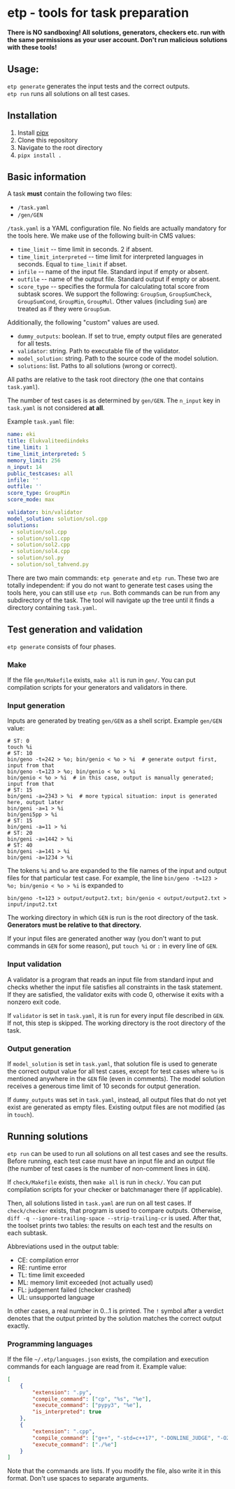 # etp - tools for task preparation

**There is NO sandboxing! All solutions, generators, checkers etc. run with the 
same permissions as your user account. Don't run malicious solutions with these tools!**

## Usage:

`etp generate` generates the input tests and the correct outputs.  
`etp run` runs all solutions on all test cases.

## Installation

1. Install [pipx](https://pipx.pypa.io/latest/installation/)
2. Clone this repository
3. Navigate to the root directory
4. `pipx install .`

## Basic information

A task **must** contain the following two files:

- `/task.yaml`
- `/gen/GEN`

`/task.yaml` is a YAML configuration file. No fields are actually mandatory for 
the tools here. We make use of the following built-in CMS values: 

- `time_limit` -- time limit in seconds. 2 if absent.
- `time_limit_interpreted` -- time limit for interpreted languages in seconds. Equal to `time_limit` if abset.
- `infile` -- name of the input file. Standard input if empty or absent.
- `outfile` -- name of the output file. Standard output if empty or absent.
- `score_type` -- specifies the formula for calculating total score from subtask scores. We support the following:
`GroupSum`, `GroupSumCheck`, `GroupSumCond`, `GroupMin`, `GroupMul`. Other values (including `Sum`) are treated 
as if they were `GroupSum`.

Additionally, the following "custom" values are used.

- `dummy_outputs`: boolean. If set to true, empty output files are generated for all tests.
- `validator`: string. Path to executable file of the validator.
- `model_solution`: string. Path to the source code of the model solution.
- `solutions`: list. Paths to all solutions (wrong or correct).

All paths are relative to the task root directory (the one that contains `task.yaml`).

The number of test cases is as determined by `gen/GEN`. The `n_input` key in `task.yaml` is not considered **at all**.

Example `task.yaml` file:

```yaml
name: eki
title: Elukvaliteediindeks
time_limit: 1
time_limit_interpreted: 5
memory_limit: 256
n_input: 14
public_testcases: all
infile: ''
outfile: ''
score_type: GroupMin
score_mode: max

validator: bin/validator
model_solution: solution/sol.cpp
solutions:
 - solution/sol.cpp
 - solution/sol1.cpp
 - solution/sol2.cpp
 - solution/sol4.cpp
 - solution/sol.py
 - solution/sol_tahvend.py
```

There are two main commands: `etp generate` and `etp run`. These two are totally independent:
if you do not want to generate test cases using the tools here, you can still use `etp run`.
Both commands can be run from any subdirectory of the task. The tool will navigate up the tree
until it finds a directory containing `task.yaml`.

## Test generation and validation

`etp generate` consists of four phases.

### Make

If the file `gen/Makefile` exists, `make all` is run in `gen/`. You can put compilation
scripts for your generators and validators in there.

### Input generation

Inputs are generated by treating `gen/GEN` as a shell script. Example `gen/GEN` value:

```shell
# ST: 0
touch %i
# ST: 10
bin/geno -t=242 > %o; bin/genio < %o > %i  # generate output first, input from that
bin/geno -t=123 > %o; bin/genio < %o > %i
bin/genio < %o > %i  # in this case, output is manually generated; input from that
# ST: 15
bin/geni -a=2343 > %i  # more typical situation: input is generated here, output later
bin/geni -a=1 > %i
bin/geni5pp > %i
# ST: 15 
bin/geni -a=11 > %i
# ST: 20
bin/geni -a=1442 > %i
# ST: 40
bin/geni -a=141 > %i
bin/geni -a=1234 > %i
```

The tokens `%i` and `%o` are expanded to the file names of the input and output files for 
that particular test case. For example, the line `bin/geno -t=123 > %o; bin/genio < %o > %i` 
is expanded to
```shell
bin/geno -t=123 > output/output2.txt; bin/genio < output/output2.txt > input/input2.txt
```

The working directory in which `GEN` is run is the root directory of the task. **Generators must 
be relative to that directory.**

If your input files are generated another way (you don't want to put commands in `GEN` for some 
reason), put `touch %i` or `:` in every line of `GEN`.

### Input validation

A validator is a program that reads an input file from standard input and checks whether 
the input file satisfies all constraints in the task statement. If they are satisfied, the
validator exits with code 0, otherwise it exits with a nonzero exit code.

If `validator` is set in `task.yaml`, it is run for every input file described in `GEN`.
If not, this step is skipped. The working directory is the root directory of the task.

### Output generation

If `model_solution` is set in `task.yaml`, that solution file is used to generate the correct
output value for all test cases, except for test cases where `%o` is mentioned anywhere in
the `GEN` file (even in comments). The model solution receives a generous time limit of 10 
seconds for output generation.

If `dummy_outputs` was set in `task.yaml`, instead, all output files that do not yet exist 
are generated as empty files. Existing output files are not modified (as in `touch`).

## Running solutions

`etp run` can be used to run all solutions on all test cases and see the results. Before 
running, each test case must have an input file and an output file (the number of test cases
is the number of non-comment lines in `GEN`).

If `check/Makefile` exists, then `make all` is run in `check/`. You can put compilation scripts
for your checker or batchmanager there (if applicable).

Then, all solutions listed in `task.yaml` are run on all test cases. If `check/checker` exists,
that program is used to compare outputs. Otherwise, `diff -q --ignore-trailing-space --strip-trailing-cr` 
is used. After that, the toolset prints two tables: the results on each test and the results on 
each subtask.

Abbreviations used in the output table:
- CE: compilation error
- RE: runtime error
- TL: time limit exceeded
- ML: memory limit exceeded (not actually used)
- FL: judgement failed (checker crashed)
- UL: unsupported language

In other cases, a real number in 0...1 is printed. The `!` symbol after a verdict denotes that 
the output printed by the solution matches the correct output exactly.

### Programming languages

If the file `~/.etp/languages.json` exists, the compilation and execution commands for each language are
read from it. Example value:

```json
[
    {
        "extension": ".py",
        "compile_command": ["cp", "%s", "%e"],
        "execute_command": ["pypy3", "%e"],
        "is_interpreted": true
    },
    {
        "extension": ".cpp",
        "compile_command": ["g++", "-std=c++17", "-DONLINE_JUDGE", "-O2", "%s", "-o", "%e"],
        "execute_command": ["./%e"]
    }
]
```

Note that the commands are lists. If you modify the file, also write it in this format. Don't
use spaces to separate arguments.